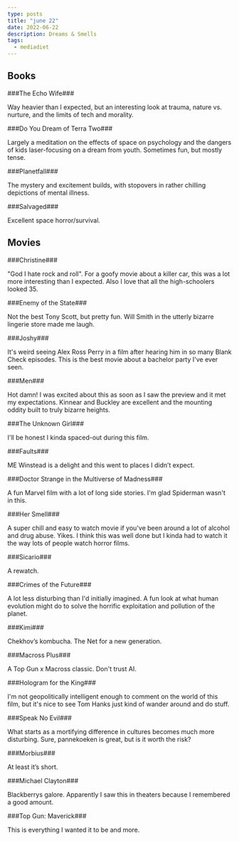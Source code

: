 ```yaml
---
type: posts
title: "june 22"
date: 2022-06-22
description: Dreams & Smells
tags:
  - mediadiet
---
```


## Books

###The Echo Wife###

Way heavier than I expected, but an interesting look at trauma, nature vs. nurture, and the limits of tech and morality.

###Do You Dream of Terra Two###

Largely a meditation on the effects of space on psychology and the dangers of kids laser-focusing on a dream from youth. Sometimes fun, but mostly tense.

###Planetfall###

The mystery and excitement builds, with stopovers in rather chilling depictions of mental illness.

###Salvaged###

Excellent space horror/survival. 

## Movies

###Christine###

"God I hate rock and roll". For a goofy movie about a killer car, this was a lot more interesting than I expected. Also I love that all the high-schoolers looked 35.

###Enemy of the State###

Not the best Tony Scott, but pretty fun. Will Smith in the utterly bizarre lingerie store made me laugh.

###Joshy###

It's weird seeing Alex Ross Perry in a film after hearing him in so many Blank Check episodes. This is the best movie about a bachelor party I've ever seen.

###Men###

Hot damn! I was excited about this as soon as I saw the preview and it met my expectations. Kinnear and Buckley are excellent and the mounting oddity built to truly bizarre heights.

###The Unknown Girl###

I'll be honest I kinda spaced-out during this film.

###Faults###

ME Winstead is a delight and this went to places I didn’t expect.

###Doctor Strange in the Multiverse of Madness###

A fun Marvel film with a lot of long side stories. I'm glad Spiderman wasn't in this.

###Her Smell###

A super chill and easy to watch movie if you've been around a lot of alcohol and drug abuse. Yikes. I think this was well done but I kinda had to watch it the way lots of people watch horror films.

###Sicario###

A rewatch.

###Crimes of the Future###

A lot less disturbing than I'd initially imagined. A fun look at what human evolution might do to solve the horrific exploitation and pollution of the planet.

###Kimi###

Chekhov’s kombucha. The Net for a new generation.

###Macross Plus###

A Top Gun x Macross classic. Don't trust AI.

###Hologram for the King###

I'm not geopolitically intelligent enough to comment on the world of this film, but it's nice to see Tom Hanks just kind of wander around and do stuff.

###Speak No Evil###

What starts as a mortifying difference in cultures becomes much more disturbing. Sure, pannekoeken is great, but is it worth the risk?

###Morbius###

At least it’s short.

###Michael Clayton###

Blackberrys galore. Apparently I saw this in theaters because I remembered a good amount.

###Top Gun: Maverick###

This is everything I wanted it to be and more.

 